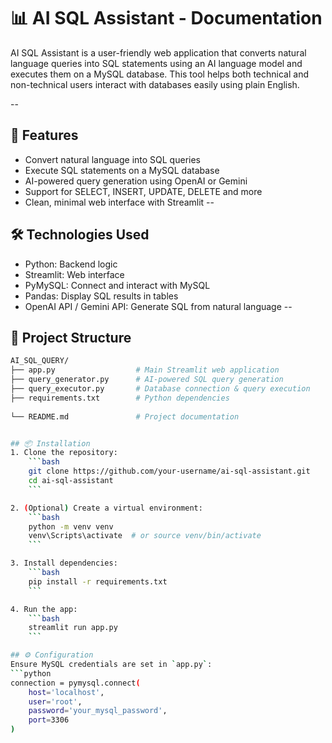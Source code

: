# 📊 AI SQL Assistant - Documentation

AI SQL Assistant is a user-friendly web application that converts natural language queries into SQL statements using an AI language model and executes them on a MySQL database. This tool helps both technical and non-technical users interact with databases easily using plain English.

--

## 🚀 Features
- Convert natural language into SQL queries
- Execute SQL statements on a MySQL database
- AI-powered query generation using OpenAI or Gemini
- Support for SELECT, INSERT, UPDATE, DELETE and more
- Clean, minimal web interface with Streamlit
--
## 🛠️ Technologies Used
- Python: Backend logic
- Streamlit: Web interface
- PyMySQL: Connect and interact with MySQL
- Pandas: Display SQL results in tables
- OpenAI API / Gemini API: Generate SQL from natural language
--
## 📁 Project Structure

```bash
AI_SQL_QUERY/
├── app.py                  # Main Streamlit web application
├── query_generator.py      # AI-powered SQL query generation
├── query_executor.py       # Database connection & query execution
├── requirements.txt        # Python dependencies
      
└── README.md               # Project documentation


## 📦 Installation
1. Clone the repository:
    ```bash
    git clone https://github.com/your-username/ai-sql-assistant.git
    cd ai-sql-assistant
    ```

2. (Optional) Create a virtual environment:
    ```bash
    python -m venv venv
    venv\Scripts\activate  # or source venv/bin/activate
    ```

3. Install dependencies:
    ```bash
    pip install -r requirements.txt
    ```

4. Run the app:
    ```bash
    streamlit run app.py
    ```

## ⚙️ Configuration
Ensure MySQL credentials are set in `app.py`:
```python
connection = pymysql.connect(
    host='localhost',
    user='root',
    password='your_mysql_password',
    port=3306
)
